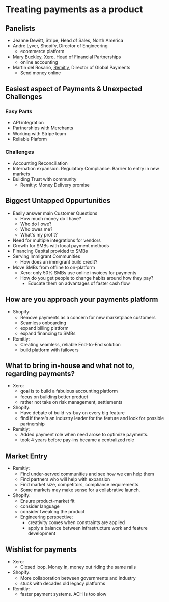 # Treating payments as a product

## Panelists

* Jeanne Dewitt, Stripe, Head of Sales, North America
* Andre Lyver, Shopify, Director of Engineering
  * ecommerce platform
* Mary Buckley, [Xero](https://www.xero.com/us/), Head of Financial Partnerships
  * online accounting
* Martin del Rosario, [Remitly](https://www.remitly.com/us/en/), Director of Global Payments
  * Send money online

## Easiest aspect of Payments & Unexpected Challenges

### Easy Parts

* API integration
* Partnerships with Merchants
* Working with Stripe team
* Reliable Plaform

### Challenges

* Accounting Reconciliation
* Internation expansion. Regulatory Compliance. Barrier to entry in new markets
* Building Trust with community
  * Remitly: Money Delivery promise

## Biggest Untapped Oppurtunities

* Easily answer main Customer Questions
  * How much money do I have?
  * Who do I owe?
  * Who owes me?
  * What's my profit?
* Need for multiple integrations for vendors
* Growth for SMBs with local payment methods
* Financing Capital provided to SMBs
* Serving Immigrant Communities
  * How does an immigrant build credit?
* Move SMBs from offline to on-platform
  * Xero: only 50% SMBs use online invoices for payments
  * How do you get people to change habits around how they pay?
    * Educate them on advantages of faster cash flow

## How are you approach your payments platform

* Shopify:
  * Remove payments as a concern for new marketplace customers
  * Seamless onboarding
  * expand billing platform
  * expand financing to SMBs
* Remitly:
  * Creating seamless, reliable End-to-End solution
  * build platform with failovers

## What to bring in-house and what not to, regarding payments?

* Xero:
  * goal is to build a fabulous accounting platform
  * focus on building better product
  * rather not take on risk management, settlements
* Shopify:
  * Have debate of build-vs-buy on every big feature
  * find if there's an industry leader for the feature and look for possible partnership
* Remitly:
  * Added payment role when need arose to optimize payments.
  * took 4 years before pay-ins became a centralized role

## Market Entry

* Remitly:
  * Find under-served communities and see how we can help them
  * Find partners who will help with expansion
  * Find market size, competitors, compliance requirements.
  * Some markets may make sense for a collabrative launch.
* Shopify:
  * Ensure product-market fit
  * consider language
  * consider tweaking the product
  * Engineering perspective:
    * creativity comes when constraints are applied
    * apply a balance between infrastructure work and feature development

## Wishlist for payments

* Xero:
  * Closed loop. Money in, money out riding the same rails
* Shopify:
  * More collaboration between governments and industry
  * stuck with decades old legacy platforms
* Remitly:
  * faster payment systems. ACH is too slow
